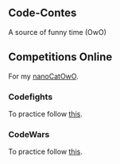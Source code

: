 ## Code-Contes
A source of funny time (OwO)

## Competitions Online
For my [nanoCatOwO](github.com/nanoCatOWO).

### Codefights
To practice follow [this](http://codefights.com).

### CodeWars
To practice follow [this](http://codewars.com).
